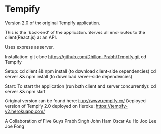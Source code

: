 # Tempify

Version 2.0 of the original Tempify application.

This is the 'back-end' of the application. Serves all end-routes to 
the client(React.js) as an API. 

Uses express as server. 

Installation:
git clone https://github.com/Dhillon-Prabh/Tempify.git
cd Tempify

Setup: 
cd client && npm install (to download client-side dependencies)
cd server && npm install (to download server-side dependencies) 

Start: 
To start the application (run both client and server concurrently): 
cd server && npm start

Original version can be found here: http://www.tempify.co/
Deployed version of Tempify 2.0 deployed on Heroku: https://tempify-v2.herokuapp.com/

A Collaboration of Five Guys
Prabh Singh 
John Ham
Oscar Au 
Ho Joo Lee
Joe Fong